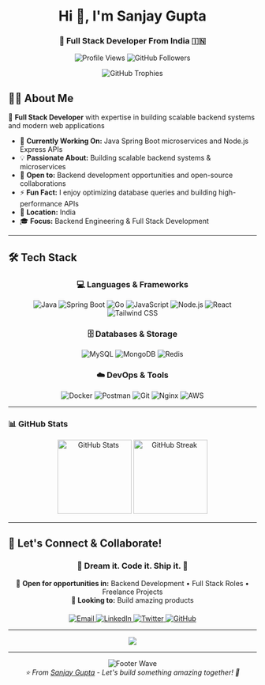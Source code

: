 <div align="center">
  <h1>Hi 👋, I'm Sanjay Gupta</h1>
  <h3>🚀 Full Stack Developer From India 🇮🇳</h3> 
  <p>
    <img src="https://komarev.com/ghpvc/?username=sanjaygupta972004&label=Profile%20views&color=0e75b6&style=flat" alt="Profile Views" />
    <img src="https://img.shields.io/github/followers/sanjaygupta972004?label=Followers&style=social" alt="GitHub Followers" />
  </p>
  
  <img src="https://github-profile-trophy.vercel.app/?username=sanjaygupta972004&theme=algolia&row=1&no-frame=true&no-bg=true&margin-w=15" alt="GitHub Trophies" />
</div>

## 🧑‍💻 About Me

🎯 **Full Stack Developer** with expertise in building scalable backend systems and modern web applications

- 🔭 **Currently Working On:** Java Spring Boot microservices and Node.js Express APIs
- 💡 **Passionate About:** Building scalable backend systems & microservices
- 💼 **Open to:** Backend development opportunities and open-source collaborations
- ⚡ **Fun Fact:** I enjoy optimizing database queries and building high-performance APIs
- 📍 **Location:** India
- 🎓 **Focus:** Backend Engineering & Full Stack Development

---

## 🛠️ **Tech Stack**

<div align="center">

### **💻 Languages & Frameworks**
![Java](https://img.shields.io/badge/Java-ED8B00?style=for-the-badge&logo=openjdk&logoColor=white)
![Spring Boot](https://img.shields.io/badge/Spring_Boot-6DB33F?style=for-the-badge&logo=spring&logoColor=white)
![Go](https://img.shields.io/badge/Go-00ADD8?style=for-the-badge&logo=go&logoColor=white)
![JavaScript](https://img.shields.io/badge/JavaScript-F7DF1E?style=for-the-badge&logo=javascript&logoColor=black)
![Node.js](https://img.shields.io/badge/Node.js-43853D?style=for-the-badge&logo=node.js&logoColor=white)
![React](https://img.shields.io/badge/React-20232A?style=for-the-badge&logo=react&logoColor=61DAFB)
![Tailwind CSS](https://img.shields.io/badge/Tailwind_CSS-38B2AC?style=for-the-badge&logo=tailwind-css&logoColor=white)

### **🗄️ Databases & Storage**
![MySQL](https://img.shields.io/badge/MySQL-00000F?style=for-the-badge&logo=mysql&logoColor=white)
![MongoDB](https://img.shields.io/badge/MongoDB-4EA94B?style=for-the-badge&logo=mongodb&logoColor=white)
![Redis](https://img.shields.io/badge/Redis-DC382D?style=for-the-badge&logo=redis&logoColor=white)

### **☁️ DevOps & Tools**
![Docker](https://img.shields.io/badge/Docker-2496ED?style=for-the-badge&logo=docker&logoColor=white)
![Postman](https://img.shields.io/badge/Postman-FF6C37?style=for-the-badge&logo=postman&logoColor=white)
![Git](https://img.shields.io/badge/Git-F05032?style=for-the-badge&logo=git&logoColor=white)
![Nginx](https://img.shields.io/badge/Nginx-009639?style=for-the-badge&logo=nginx&logoColor=white)
![AWS](https://img.shields.io/badge/Amazon_AWS-232F3E?style=for-the-badge&logo=amazon-aws&logoColor=white)

</div>

---
### 📊 GitHub Stats

<div align="center">
  <img src="https://github-readme-stats.vercel.app/api?username=sanjaygupta972004&show_icons=true&theme=algolia" alt="GitHub Stats" height="150" />
  <img src="https://github-readme-streak-stats.herokuapp.com/?user=sanjaygupta972004&theme=algolia" alt="GitHub Streak" height="150" />
</div>

---


## 🤝 Let's Connect & Collaborate!

<div align="center">

### 🌟 **Dream it. Code it. Ship it.** 🌟

💼 **Open for opportunities in:** Backend Development • Full Stack Roles • Freelance Projects   
🚀 **Looking to:** Build amazing products 

<div style="margin-top: 20px;">
  <a href="mailto:sanjaygupta07054@gmail.com">
    <img src="https://img.shields.io/badge/Gmail-D14836?style=for-the-badge&logo=gmail&logoColor=white" alt="Email" />
  </a>
  <a href="https://www.linkedin.com/in/sanjay-gupta-687552261/" target="_blank">
    <img src="https://img.shields.io/badge/LinkedIn-0077B5?style=for-the-badge&logo=linkedin&logoColor=white" alt="LinkedIn" />
  </a>
  <a href="https://x.com/Dev_Sanjay2004" target="_blank">
    <img src="https://img.shields.io/badge/Twitter-1DA1F2?style=for-the-badge&logo=twitter&logoColor=white" alt="Twitter" />
  </a>
  <a href="https://github.com/sanjaygupta972004" target="_blank">
    <img src="https://img.shields.io/badge/GitHub-100000?style=for-the-badge&logo=github&logoColor=white" alt="GitHub" />
  </a>
</div>

</div>

---

<div align="center">
  <img src="https://raw.githubusercontent.com/andreasbm/readme/master/assets/lines/colored.png" />
</div>

---

<div align="center">
  <img src="https://capsule-render.vercel.app/api?type=waving&color=gradient&height=100&section=footer" alt="Footer Wave" />
</div>

<div align="center">
  <i>⭐️ From <a href="https://github.com/sanjaygupta972004">Sanjay Gupta</a> - Let's build something amazing together! 🚀</i>
</div>
